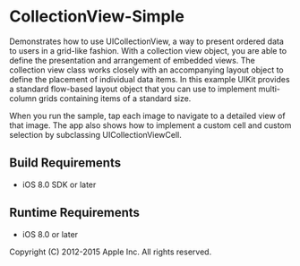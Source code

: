 # CollectionView-Simple 

Demonstrates how to use UICollectionView, a way to present ordered data to users in a grid-like fashion.  With a collection view object, you are able to define the presentation and arrangement of embedded views.  The collection view class works closely with an accompanying layout object to define the placement of individual data items.  In this example UIKit provides a standard flow-based layout object that you can use to implement multi-column grids containing items of a standard size.

When you run the sample, tap each image to navigate to a detailed view of that image.  The app also shows how to implement a custom cell and custom selection by subclassing UICollectionViewCell.

## Build Requirements
+ iOS 8.0 SDK or later

## Runtime Requirements
+ iOS 8.0 or later


Copyright (C) 2012-2015 Apple Inc. All rights reserved.
